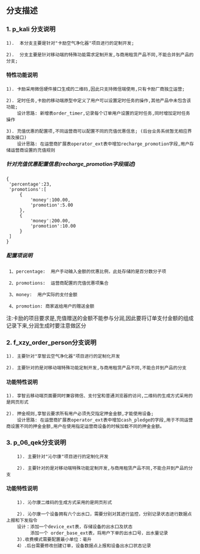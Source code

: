 ## 分支描述
### 1.  p_kali 分支说明
    1).  本分支主要是针对"卡励空气净化器"项目进行的定制开发;

    2).  分支主要是针对移动端的特殊功能需求定制开发,与商用租赁产品不同,不能合并到产品的分支;


#### 特性功能说明
    1). 卡励采用微信硬件接口生成的二维码,因此只支持微信端使用,只有卡励厂商独立运营;

    2). 定时任务,卡励的移动端原型中定义了用户可以设置定时任务的操作,其他产品中未包含该功能;
        设计思路: 新增表order_timer,记录每个订单用户设置的定时任务,同时增加定时任务操作

    3). 充值优惠的配置项,不同运营商可以配置不同的充值优惠信息; (后台业务系统暂无相应界面及接口)
        设计思路: 在运营商扩展表operator_ext表中增加recharge_promotion字段,用户存储运营商设置的充值规则
   
   ##### 针对充值优惠配置信息(recharge_promotion字段描述)
   ```
   {
   	'percentage':23,
   	'promotions':[
   		{
   			'money':100.00,
   			'promotion':5.00
   		},
   		{
   			'money':200.00,
   			'promotion':10.00
   		}
   	]
   }
   ```   
 ##### 配置项说明
     1、percentage:  用户手动输入金额的优惠比例，此处存储的是百分数分子项
     
     2、promotions:  运营商配置的充值优惠项集合
     
     3、money:  用户实际的支付金额
     
     4、promotion: 商家返给用户的赠送金额
    
注:卡励的项目要求是,充值赠送的金额不能参与分润,因此要将订单支付金额的组成记录下来,分润生成时要注意做区分

### 2.  f_xzy_order_person分支说明
    1). 主要针对"享智云空气净化器"项目进行的定制化开发

    2). 主要针对的是对移动端特殊功能定制开发,与商用租赁产品不同,不能合并到产品的分支

#### 功能特性说明
    1). 享智云移动端页面要同时兼容微信、支付宝和普通浏览器的访问,二维码的生成方式采用的是网页形式

    2). 押金规则,享智云要求所有用户必须先交指定押金金额,才能使用设备;
        设计思路: 在运营商扩展表operator_ext表中增加cash_pledge的字段,用于不同运营商设置不同的押金金额,用户在使用指定运营商设备的时候加载不同的押金金额。

### 3.  p_06_qek分支说明
        1). 主要针对"沁尔康"项目进行的定制化开发
    
        2). 主要针对的是对移动端特殊功能定制开发,与商用租赁产品不同,不能合并到产品的分支
    
#### 功能特性说明
        1). 沁尔康二维码的生成方式采用的是网页形式
    
        2). 沁尔康一个设备拥有六个出水口，需要分别对其进行监控，分别记录状态进行数据点上报和下发指令
        设计：添加一个device_ext表，存储设备的出水口及状态
             添加一个 order_base_ext表，将用户下单的出水口号，出水量记录
        3).收费模式需要配置最小单位：毫升
        4）.后台需要修改创建订单，设备数据点上报和设备出水口状态记录